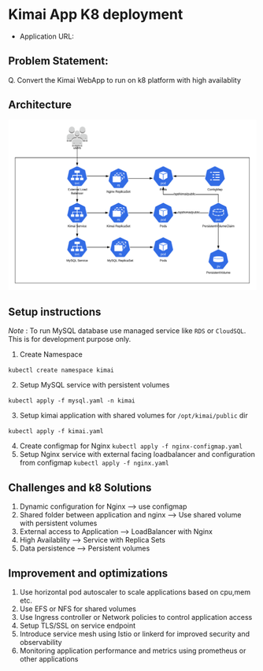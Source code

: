 #  Kimai App K8 deployment

- Application URL:  

## Problem Statement: 
Q. Convert the Kimai WebApp to run on k8 platform with high availablity

## Architecture
![GitHub Logo](kimai_arch.png)
## Setup instructions
*Note* : To run MySQL database use managed service like `RDS` or `CloudSQL`. This is for development purpose only. 
1. Create Namespace 

`kubectl create namespace kimai`

2. Setup MySQL service with persistent volumes

`kubectl apply -f mysql.yaml -n kimai`

3. Setup kimai application with shared volumes for `/opt/kimai/public` dir

`kubectl apply -f kimai.yaml`

4. Create configmap for Nginx
`kubectl apply -f nginx-configmap.yaml`
5. Setup Nginx service with external facing loadbalancer and configuration from configmap
`kubectl apply -f nginx.yaml`

## Challenges and k8 Solutions
1. Dynamic configuration for Nginx --> use configmap
2. Shared folder between application and nginx --> Use shared volume with persistent volumes
3. External access to Application  --> LoadBalancer with Nginx 
4. High Availablity --> Service with Replica Sets
5. Data persistence --> Persistent volumes

## Improvement and  optimizations
1. Use horizontal pod autoscaler to scale applications based on cpu,mem etc.
2. Use EFS or NFS for shared volumes
3. Use Ingress controller or Network policies to control application access
4. Setup TLS/SSL on service endpoint
5. Introduce service mesh using Istio or linkerd for improved security and observability
6. Monitoring application performance and metrics using prometheus or other applications






